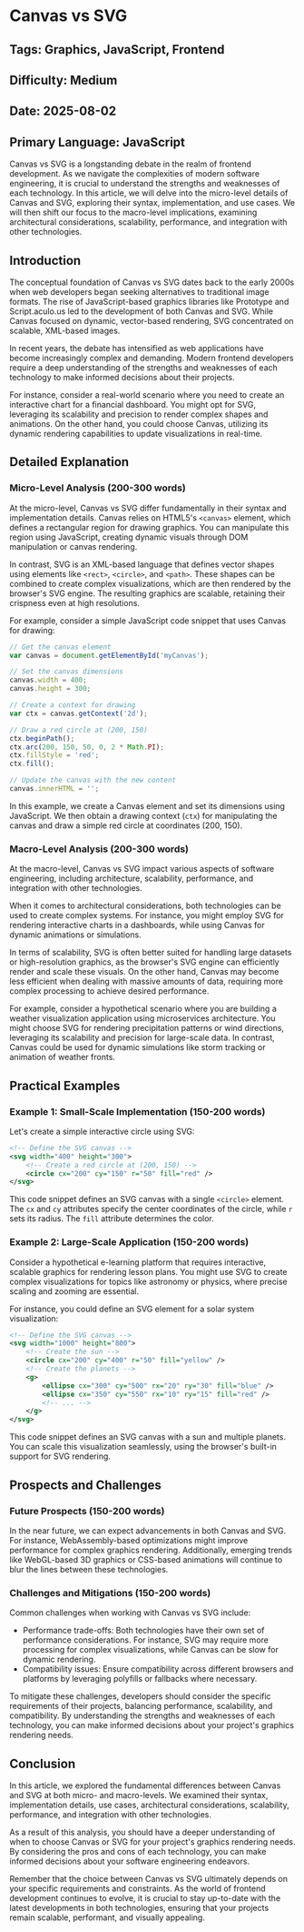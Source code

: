 # Canvas vs SVG
## Tags: Graphics, JavaScript, Frontend
## Difficulty: Medium
## Date: 2025-08-02
## Primary Language: JavaScript

Canvas vs SVG is a longstanding debate in the realm of frontend development. As we navigate the complexities of modern software engineering, it is crucial to understand the strengths and weaknesses of each technology. In this article, we will delve into the micro-level details of Canvas and SVG, exploring their syntax, implementation, and use cases. We will then shift our focus to the macro-level implications, examining architectural considerations, scalability, performance, and integration with other technologies.

## Introduction

The conceptual foundation of Canvas vs SVG dates back to the early 2000s when web developers began seeking alternatives to traditional image formats. The rise of JavaScript-based graphics libraries like Prototype and Script.aculo.us led to the development of both Canvas and SVG. While Canvas focused on dynamic, vector-based rendering, SVG concentrated on scalable, XML-based images.

In recent years, the debate has intensified as web applications have become increasingly complex and demanding. Modern frontend developers require a deep understanding of the strengths and weaknesses of each technology to make informed decisions about their projects.

For instance, consider a real-world scenario where you need to create an interactive chart for a financial dashboard. You might opt for SVG, leveraging its scalability and precision to render complex shapes and animations. On the other hand, you could choose Canvas, utilizing its dynamic rendering capabilities to update visualizations in real-time.

## Detailed Explanation

### Micro-Level Analysis (200-300 words)

At the micro-level, Canvas vs SVG differ fundamentally in their syntax and implementation details. Canvas relies on HTML5's `<canvas>` element, which defines a rectangular region for drawing graphics. You can manipulate this region using JavaScript, creating dynamic visuals through DOM manipulation or canvas rendering.

In contrast, SVG is an XML-based language that defines vector shapes using elements like `<rect>`, `<circle>`, and `<path>`. These shapes can be combined to create complex visualizations, which are then rendered by the browser's SVG engine. The resulting graphics are scalable, retaining their crispness even at high resolutions.

For example, consider a simple JavaScript code snippet that uses Canvas for drawing:
```javascript
// Get the canvas element
var canvas = document.getElementById('myCanvas');

// Set the canvas dimensions
canvas.width = 400;
canvas.height = 300;

// Create a context for drawing
var ctx = canvas.getContext('2d');

// Draw a red circle at (200, 150)
ctx.beginPath();
ctx.arc(200, 150, 50, 0, 2 * Math.PI);
ctx.fillStyle = 'red';
ctx.fill();

// Update the canvas with the new content
canvas.innerHTML = '';
```
In this example, we create a Canvas element and set its dimensions using JavaScript. We then obtain a drawing context (`ctx`) for manipulating the canvas and draw a simple red circle at coordinates (200, 150).

### Macro-Level Analysis (200-300 words)

At the macro-level, Canvas vs SVG impact various aspects of software engineering, including architecture, scalability, performance, and integration with other technologies.

When it comes to architectural considerations, both technologies can be used to create complex systems. For instance, you might employ SVG for rendering interactive charts in a dashboards, while using Canvas for dynamic animations or simulations.

In terms of scalability, SVG is often better suited for handling large datasets or high-resolution graphics, as the browser's SVG engine can efficiently render and scale these visuals. On the other hand, Canvas may become less efficient when dealing with massive amounts of data, requiring more complex processing to achieve desired performance.

For example, consider a hypothetical scenario where you are building a weather visualization application using microservices architecture. You might choose SVG for rendering precipitation patterns or wind directions, leveraging its scalability and precision for large-scale data. In contrast, Canvas could be used for dynamic simulations like storm tracking or animation of weather fronts.

## Practical Examples

### Example 1: Small-Scale Implementation (150-200 words)

Let's create a simple interactive circle using SVG:
```xml
<!-- Define the SVG canvas -->
<svg width="400" height="300">
    <!-- Create a red circle at (200, 150) -->
    <circle cx="200" cy="150" r="50" fill="red" />
</svg>
```
This code snippet defines an SVG canvas with a single `<circle>` element. The `cx` and `cy` attributes specify the center coordinates of the circle, while `r` sets its radius. The `fill` attribute determines the color.

### Example 2: Large-Scale Application (150-200 words)

Consider a hypothetical e-learning platform that requires interactive, scalable graphics for rendering lesson plans. You might use SVG to create complex visualizations for topics like astronomy or physics, where precise scaling and zooming are essential.

For instance, you could define an SVG element for a solar system visualization:
```xml
<!-- Define the SVG canvas -->
<svg width="1000" height="800">
    <!-- Create the sun -->
    <circle cx="200" cy="400" r="50" fill="yellow" />
    <!-- Create the planets -->
    <g>
        <ellipse cx="300" cy="500" rx="20" ry="30" fill="blue" />
        <ellipse cx="350" cy="550" rx="10" ry="15" fill="red" />
        <!-- ... -->
    </g>
</svg>
```
This code snippet defines an SVG canvas with a sun and multiple planets. You can scale this visualization seamlessly, using the browser's built-in support for SVG rendering.

## Prospects and Challenges

### Future Prospects (150-200 words)

In the near future, we can expect advancements in both Canvas and SVG. For instance, WebAssembly-based optimizations might improve performance for complex graphics rendering. Additionally, emerging trends like WebGL-based 3D graphics or CSS-based animations will continue to blur the lines between these technologies.

### Challenges and Mitigations (150-200 words)

Common challenges when working with Canvas vs SVG include:

* Performance trade-offs: Both technologies have their own set of performance considerations. For instance, SVG may require more processing for complex visualizations, while Canvas can be slow for dynamic rendering.
* Compatibility issues: Ensure compatibility across different browsers and platforms by leveraging polyfills or fallbacks where necessary.

To mitigate these challenges, developers should consider the specific requirements of their projects, balancing performance, scalability, and compatibility. By understanding the strengths and weaknesses of each technology, you can make informed decisions about your project's graphics rendering needs.

## Conclusion

In this article, we explored the fundamental differences between Canvas and SVG at both micro- and macro-levels. We examined their syntax, implementation details, use cases, architectural considerations, scalability, performance, and integration with other technologies.

As a result of this analysis, you should have a deeper understanding of when to choose Canvas or SVG for your project's graphics rendering needs. By considering the pros and cons of each technology, you can make informed decisions about your software engineering endeavors.

Remember that the choice between Canvas vs SVG ultimately depends on your specific requirements and constraints. As the world of frontend development continues to evolve, it is crucial to stay up-to-date with the latest developments in both technologies, ensuring that your projects remain scalable, performant, and visually appealing.
